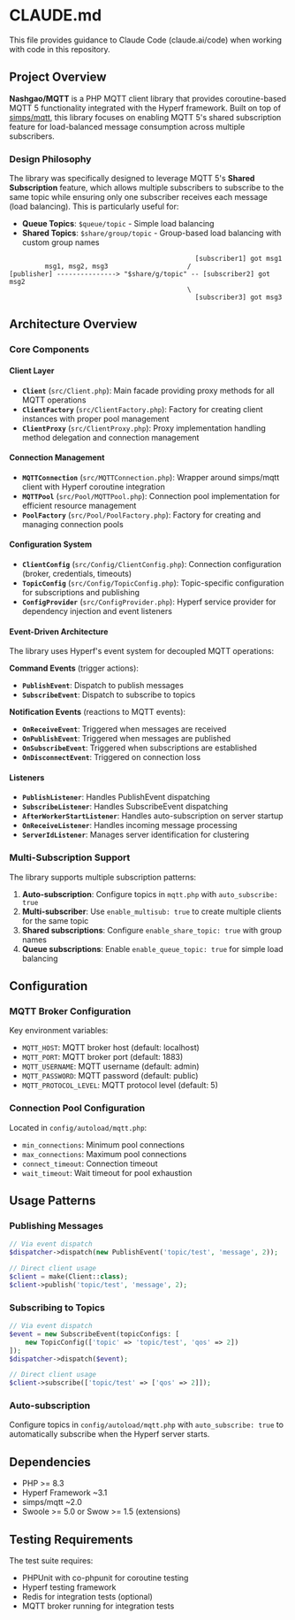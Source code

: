 # CLAUDE.md

This file provides guidance to Claude Code (claude.ai/code) when working with code in this repository.

## Project Overview

**Nashgao/MQTT** is a PHP MQTT client library that provides coroutine-based MQTT 5 functionality integrated with the Hyperf framework. Built on top of [simps/mqtt](https://github.com/simps/mqtt), this library focuses on enabling MQTT 5's shared subscription feature for load-balanced message consumption across multiple subscribers.

### Design Philosophy

The library was specifically designed to leverage MQTT 5's **Shared Subscription** feature, which allows multiple subscribers to subscribe to the same topic while ensuring only one subscriber receives each message (load balancing). This is particularly useful for:

- **Queue Topics**: `$queue/topic` - Simple load balancing
- **Shared Topics**: `$share/group/topic` - Group-based load balancing with custom group names

```
                                               [subscriber1] got msg1
         msg1, msg2, msg3                    /
[publisher] ---------------> "$share/g/topic" -- [subscriber2] got msg2
                                             \
                                               [subscriber3] got msg3
```

## Architecture Overview

### Core Components

#### Client Layer
- **`Client`** (`src/Client.php`): Main facade providing proxy methods for all MQTT operations
- **`ClientFactory`** (`src/ClientFactory.php`): Factory for creating client instances with proper pool management
- **`ClientProxy`** (`src/ClientProxy.php`): Proxy implementation handling method delegation and connection management

#### Connection Management
- **`MQTTConnection`** (`src/MQTTConnection.php`): Wrapper around simps/mqtt client with Hyperf coroutine integration
- **`MQTTPool`** (`src/Pool/MQTTPool.php`): Connection pool implementation for efficient resource management
- **`PoolFactory`** (`src/Pool/PoolFactory.php`): Factory for creating and managing connection pools

#### Configuration System
- **`ClientConfig`** (`src/Config/ClientConfig.php`): Connection configuration (broker, credentials, timeouts)
- **`TopicConfig`** (`src/Config/TopicConfig.php`): Topic-specific configuration for subscriptions and publishing
- **`ConfigProvider`** (`src/ConfigProvider.php`): Hyperf service provider for dependency injection and event listeners

#### Event-Driven Architecture
The library uses Hyperf's event system for decoupled MQTT operations:

**Command Events** (trigger actions):
- **`PublishEvent`**: Dispatch to publish messages
- **`SubscribeEvent`**: Dispatch to subscribe to topics

**Notification Events** (reactions to MQTT events):
- **`OnReceiveEvent`**: Triggered when messages are received
- **`OnPublishEvent`**: Triggered when messages are published
- **`OnSubscribeEvent`**: Triggered when subscriptions are established
- **`OnDisconnectEvent`**: Triggered on connection loss

#### Listeners
- **`PublishListener`**: Handles PublishEvent dispatching
- **`SubscribeListener`**: Handles SubscribeEvent dispatching
- **`AfterWorkerStartListener`**: Handles auto-subscription on server startup
- **`OnReceiveListener`**: Handles incoming message processing
- **`ServerIdListener`**: Manages server identification for clustering

### Multi-Subscription Support

The library supports multiple subscription patterns:

1. **Auto-subscription**: Configure topics in `mqtt.php` with `auto_subscribe: true`
2. **Multi-subscriber**: Use `enable_multisub: true` to create multiple clients for the same topic
3. **Shared subscriptions**: Configure `enable_share_topic: true` with group names
4. **Queue subscriptions**: Enable `enable_queue_topic: true` for simple load balancing

## Configuration

### MQTT Broker Configuration
Key environment variables:
- `MQTT_HOST`: MQTT broker host (default: localhost)
- `MQTT_PORT`: MQTT broker port (default: 1883)
- `MQTT_USERNAME`: MQTT username (default: admin)
- `MQTT_PASSWORD`: MQTT password (default: public)
- `MQTT_PROTOCOL_LEVEL`: MQTT protocol level (default: 5)

### Connection Pool Configuration
Located in `config/autoload/mqtt.php`:
- `min_connections`: Minimum pool connections
- `max_connections`: Maximum pool connections
- `connect_timeout`: Connection timeout
- `wait_timeout`: Wait timeout for pool exhaustion

## Usage Patterns

### Publishing Messages
```php
// Via event dispatch
$dispatcher->dispatch(new PublishEvent('topic/test', 'message', 2));

// Direct client usage
$client = make(Client::class);
$client->publish('topic/test', 'message', 2);
```

### Subscribing to Topics
```php
// Via event dispatch
$event = new SubscribeEvent(topicConfigs: [
    new TopicConfig(['topic' => 'topic/test', 'qos' => 2])
]);
$dispatcher->dispatch($event);

// Direct client usage
$client->subscribe(['topic/test' => ['qos' => 2]]);
```

### Auto-subscription
Configure topics in `config/autoload/mqtt.php` with `auto_subscribe: true` to automatically subscribe when the Hyperf server starts.

## Dependencies

- PHP >= 8.3
- Hyperf Framework ~3.1
- simps/mqtt ~2.0
- Swoole >= 5.0 or Swow >= 1.5 (extensions)

## Testing Requirements

The test suite requires:
- PHPUnit with co-phpunit for coroutine testing
- Hyperf testing framework
- Redis for integration tests (optional)
- MQTT broker running for integration tests